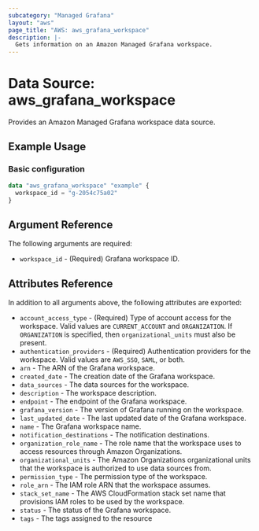 ```yaml
---
subcategory: "Managed Grafana"
layout: "aws"
page_title: "AWS: aws_grafana_workspace"
description: |-
  Gets information on an Amazon Managed Grafana workspace.
---
```


# Data Source: aws_grafana_workspace

Provides an Amazon Managed Grafana workspace data source.

## Example Usage

### Basic configuration

```terraform
data "aws_grafana_workspace" "example" {
  workspace_id = "g-2054c75a02"
}
```

## Argument Reference

The following arguments are required:

* `workspace_id` - (Required) Grafana workspace ID.

## Attributes Reference

In addition to all arguments above, the following attributes are exported:

* `account_access_type` - (Required) Type of account access for the workspace. Valid values are `CURRENT_ACCOUNT` and `ORGANIZATION`. If `ORGANIZATION` is specified, then `organizational_units` must also be present.
* `authentication_providers` - (Required) Authentication providers for the workspace. Valid values are `AWS_SSO`, `SAML`, or both.
* `arn` - The ARN of the Grafana workspace.
* `created_date` - The creation date of the Grafana workspace.
* `data_sources` - The data sources for the workspace.
* `description` - The workspace description.
* `endpoint` - The endpoint of the Grafana workspace.
* `grafana_version` - The version of Grafana running on the workspace.
* `last_updated_date` - The last updated date of the Grafana workspace.
* `name` - The Grafana workspace name.
* `notification_destinations` - The notification destinations.
* `organization_role_name` - The role name that the workspace uses to access resources through Amazon Organizations.
* `organizational_units` - The Amazon Organizations organizational units that the workspace is authorized to use data sources from.
* `permission_type` - The permission type of the workspace.
* `role_arn` - The IAM role ARN that the workspace assumes.
* `stack_set_name` - The AWS CloudFormation stack set name that provisions IAM roles to be used by the workspace.
* `status` - The status of the Grafana workspace.
* `tags` - The tags assigned to the resource
